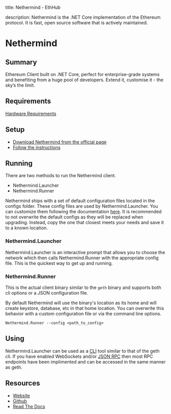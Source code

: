 title: Nethermind - EthHub

description: Nethermind is the .NET Core implementation of the Ethereum protocol. It is fast, open source software that is actively maintained.

# Nethermind

## Summary

Ethereum Client built on .NET Core, perfect for enterprise-grade systems and benefiting from a huge pool of developers. Extend it, customise it - the sky’s the limit.

## Requirements

[Hardware Requirements](https://nethermind.readthedocs.io/en/latest/hardware_requirements.html)


## Setup

* [Download Nethermind from the official page](http://downloads.nethermind.io/)
* [Follow the instructions](https://nethermind.readthedocs.io/en/latest/start.html)

## Running

There are two methods to run the Nethermind client.

* Nethermind.Launcher
* Nethermind.Runner

Nethermind ships with a set of default configuration files located in the configs folder. These config files are used by Nethermind.Launcher. You can customize them following the documentation [here](https://nethermind.readthedocs.io/en/latest/configuration.html). It is recommended to not overwrite the default configs as they will be replaced when upgrading. Instead, copy the one that closest meets your needs and save it to a known location.

### Nethermind.Launcher
Nethermind.Launcher is an interactive prompt that allows you to choose the network which then calls Nethermind.Runner with the appropriate config file. This is the quickest way to get up and running.

### Nethermind.Runner
This is the actual client binary similar to the `geth` binary and supports both cli options or a JSON configuration file.

By default Nethermind will use the binary's location as its home and will create keystore, database, etc in that home location. You can overwrite this behavior with a custom configuration file or via the command line options.

`Nethermind.Runner --config <path_to_config>`

## Using

Nethermind.Launcher can be used as a [CLI](https://nethermind.readthedocs.io/en/latest/cli.html) tool similar to that of the geth cli. If you have enabled WebSockets and/or [JSON RPC](https://nethermind.readthedocs.io/en/latest/jsonrpc.html) then most RPC endpoints have been implimented and can be accessed in the same manner as geth.

## Resources
* [Website](https://nethermind.io/client)
* [Github](https://github.com/NethermindEth/nethermind)
* [Read The Docs](https://nethermind.readthedocs.io/en/latest/index.html)
